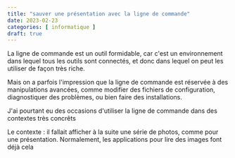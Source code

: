 ```yaml
---
title: "sauver une présentation avec la ligne de commande"
date: 2023-02-23
categories: [ informatique ]
draft: true
---
```


La ligne de commande est un outil formidable, car c'est un environnement dans lequel tous les outils sont connectés, et donc dans lequel on peut les utiliser de façon très riche.

Mais on a parfois l'impression que la ligne de commande est réservée à des manipulations avancées, comme modifier des fichiers de configuration, diagnostiquer des problèmes, ou bien faire des installations.

J'ai pourtant eu des occasions d'utiliser la ligne de commande dans des contextes très concrêts

Le contexte : il fallait afficher à la suite une série de photos, comme pour une présentation. Normalement, les applications pour lire des images font déjà cela





